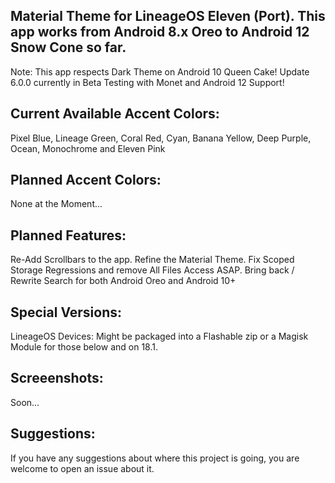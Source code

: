 Material Theme for LineageOS Eleven (Port). This app works from Android 8.x Oreo to Android 12 Snow Cone so far.
---------------------------------------------------------------------------------------------------------------------
Note: This app respects Dark Theme on Android 10 Queen Cake! Update 6.0.0 currently in Beta Testing with Monet and Android 12 Support!

Current Available Accent Colors: 
---------------------------------------------------------------------------------------------------------------------
Pixel Blue, Lineage Green, Coral Red, Cyan, Banana Yellow, Deep Purple, Ocean, Monochrome and Eleven Pink

Planned Accent Colors:
---------------------------------------------------------------------------------------------------------------------
None at the Moment...


Planned Features:
---------------------------------------------------------------------------------------------------------------------
Re-Add Scrollbars to the app. Refine the Material Theme.
Fix Scoped Storage Regressions and remove All Files Access ASAP.
Bring back / Rewrite Search for both Android Oreo and Android 10+

Special Versions:
---------------------------------------------------------------------------------------------------------------------
LineageOS Devices: Might be packaged into a Flashable zip or a Magisk Module for those below and on 18.1.


Screeenshots:
---------------------------------------------------------------------------------------------------------------------
Soon...

Suggestions:
---------------------------------------------------------------------------------------------------------------------
If you have any suggestions about where this project is going, you are welcome to open an issue about it.
